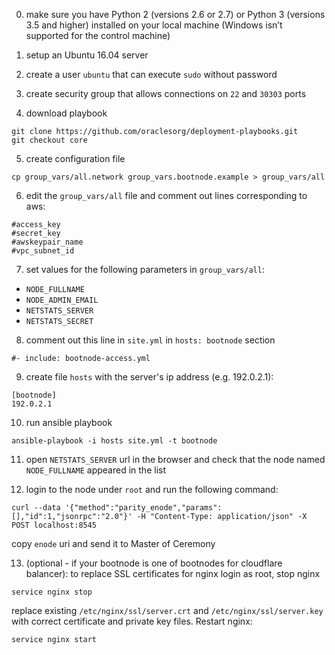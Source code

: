 0. make sure you have Python 2 (versions 2.6 or 2.7) or Python 3 (versions 3.5 and higher) installed on your local machine (Windows isn’t supported for the control machine)

1. setup an Ubuntu 16.04 server

2. create a user `ubuntu` that can execute `sudo` without password

3. create security group that allows connections on `22` and `30303` ports

4. download playbook
```
git clone https://github.com/oraclesorg/deployment-playbooks.git
git checkout core
```

5. create configuration file
```
cp group_vars/all.network group_vars.bootnode.example > group_vars/all
```

6. edit the `group_vars/all` file and comment out lines corresponding to aws:
```
#access_key
#secret_key
#awskeypair_name
#vpc_subnet_id
```

7. set values for the following parameters in `group_vars/all`:
* `NODE_FULLNAME`
* `NODE_ADMIN_EMAIL`
* `NETSTATS_SERVER`
* `NETSTATS_SECRET`

8. comment out this line in `site.yml` in `hosts: bootnode` section
```
#- include: bootnode-access.yml
```

9. create file `hosts` with the server's ip address (e.g. 192.0.2.1):
```
[bootnode]
192.0.2.1
```

10. run ansible playbook
```
ansible-playbook -i hosts site.yml -t bootnode
```

11. open `NETSTATS_SERVER` url in the browser and check that the node named `NODE_FULLNAME` appeared in the list

12. login to the node under `root` and run the following command:
```
curl --data '{"method":"parity_enode","params":[],"id":1,"jsonrpc":"2.0"}' -H "Content-Type: application/json" -X POST localhost:8545
```
copy `enode` uri and send it to Master of Ceremony

13. (optional - if your bootnode is one of bootnodes for cloudflare balancer): to replace SSL certificates for nginx login as root, stop nginx
```
service nginx stop
```
replace existing `/etc/nginx/ssl/server.crt` and `/etc/nginx/ssl/server.key` with correct certificate and private key files. Restart nginx:
```
service nginx start
```
